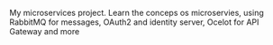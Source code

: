 My microservices project.
Learn the conceps os microservies, using RabbitMQ for messages, OAuth2 and identity server, Ocelot for API Gateway and more
